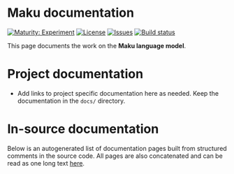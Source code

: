 # Maku documentation

[![Maturity: Experiment](https://img.shields.io/badge/Maturity-Experiment-black.svg)](https://giellalt.github.io/MaturityClassification.html)
[![License](https://img.shields.io/github/license/giellalt/lang-xak)](https://raw.githubusercontent.com/giellalt/lang-xak/develop/LICENSE)
[![Issues](https://img.shields.io/github/issues/giellalt/lang-xak)](https://github.com/giellalt/lang-xak/issues)
[![Build status](https://github.com/giellalt/lang-xak/workflows/Speller%20CI+CD/badge.svg)](https://github.com/giellalt/lang-xak/actions)

This page documents the work on the **Maku language model**. 

# Project documentation

* Add links to project specific documentation here as needed. Keep the documentation in the `docs/` directory.

# In-source documentation

Below is an autogenerated list of documentation pages built from structured comments in the source code. All pages are also concatenated and can be read as one long text [here](xak.md).
